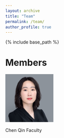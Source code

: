 ```yaml
---
layout: archive
title: "Team"
permalink: /team/
author_profile: true
---
```


{% include base_path %}

Members
======
<img src="/images/chen.png" width="150"> 

Chen Qin
Faculty

